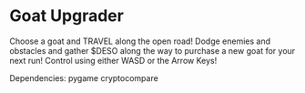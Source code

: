 # Goat Upgrader

Choose a goat and TRAVEL along the open road!
Dodge enemies and obstacles and gather $DESO along the way to purchase a new goat for your next run!
Control using either WASD or the Arrow Keys!

Dependencies:
pygame
cryptocompare
